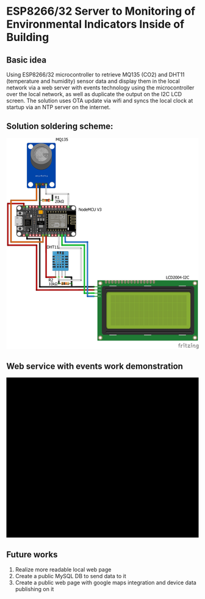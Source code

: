 # ESP8266/32 Server to Monitoring of Environmental Indicators Inside of Building
## Basic idea
Using ESP8266/32 microcontroller to retrieve MQ135 (CO2) and DHT11 (temperature and humidity) sensor data and display them in the local network via a web server with events technology using the microcontroller over the local network, as well as duplicate the output on the I2C LCD screen. The solution uses OTA update via wifi and syncs the local clock at startup via an NTP server on the internet.  
## Solution soldering scheme:
![Solution scheme](DHT11+MQ135+LED+WIFI_bb.jpg)   
## Web service with events work demonstration
![ESP WebPage](ESP_page_with_events.gif)
## Future works
1. Realize more readable local web page
2. Create a public MySQL DB to send data to it
3. Create a public web page with google maps integration and device data publishing on it  

